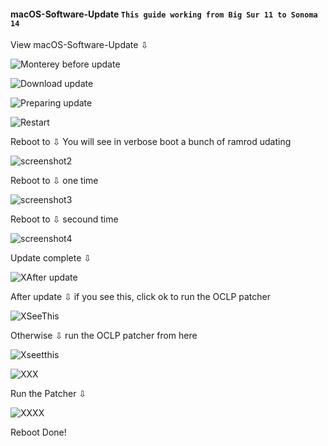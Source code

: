 #### macOS-Software-Update `This guide working from Big Sur 11 to Sonoma 14`

View macOS-Software-Update ⇩

![Monterey before update](https://github.com/chris1111/Clover-OCLP-Duet-Legacy/assets/6248794/379ae30f-7ccf-40c9-9276-792a95217400)

![Download update](https://github.com/chris1111/Clover-OCLP-Duet-Legacy/assets/6248794/393ca0bd-056c-4164-b57a-b516ee6248c0)

![Preparing update](https://github.com/chris1111/Clover-OCLP-Duet-Legacy/assets/6248794/9b284a1d-129d-432b-a861-0e77a528d37f)

![Restart](https://github.com/chris1111/Clover-OCLP-Duet-Legacy/assets/6248794/92ed07e2-71bc-40c5-b9ab-51ffe4cff9e4)

Reboot to ⇩ You will see in verbose boot a bunch of ramrod udating

![screenshot2](https://github.com/chris1111/Clover-OCLP-Duet-Legacy/assets/6248794/e1b1277a-4506-45d1-a570-123875a68eb6)

Reboot to ⇩ one time

![screenshot3](https://github.com/chris1111/Clover-OCLP-Duet-Legacy/assets/6248794/b38b089a-56af-4184-bd21-69501df888b5)

Reboot to ⇩ secound time

![screenshot4](https://github.com/chris1111/Clover-OCLP-Duet-Legacy/assets/6248794/4e14d93b-4ac4-4e2d-8aac-55adb1bb8ebe)

Update complete ⇩

![XAfter update](https://github.com/chris1111/Clover-OCLP-Duet-Legacy/assets/6248794/ebdf60ef-4314-438d-bf24-5594d9353f66)

After update ⇩ if you see this, click ok to run the OCLP patcher

![XSeeThis](https://github.com/chris1111/Clover-OCLP-Duet-Legacy/assets/6248794/442babe3-dd4d-4cc9-a914-fc3d5b4563a0)

Otherwise ⇩ run the OCLP patcher from here

![Xseetthis](https://github.com/chris1111/Clover-OCLP-Duet-Legacy/assets/6248794/b45c4d8f-91df-4372-94c3-c0aec1d692eb)

![XXX](https://github.com/chris1111/Clover-OCLP-Duet-Legacy/assets/6248794/37ed128b-73cf-4ff2-a086-17554dfea3a4)

Run the Patcher ⇩

![XXXX](https://github.com/chris1111/Clover-OCLP-Duet-Legacy/assets/6248794/55ef3bc6-03c4-4513-8ea2-4d51e10bc8b9)

Reboot Done!
